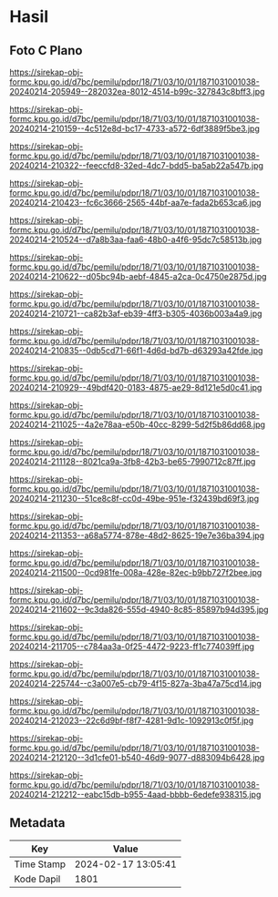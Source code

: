 # Hasil

## Foto C Plano

https://sirekap-obj-formc.kpu.go.id/d7bc/pemilu/pdpr/18/71/03/10/01/1871031001038-20240214-205949--282032ea-8012-4514-b99c-327843c8bff3.jpg

https://sirekap-obj-formc.kpu.go.id/d7bc/pemilu/pdpr/18/71/03/10/01/1871031001038-20240214-210159--4c512e8d-bc17-4733-a572-6df3889f5be3.jpg

https://sirekap-obj-formc.kpu.go.id/d7bc/pemilu/pdpr/18/71/03/10/01/1871031001038-20240214-210322--feeccfd8-32ed-4dc7-bdd5-ba5ab22a547b.jpg

https://sirekap-obj-formc.kpu.go.id/d7bc/pemilu/pdpr/18/71/03/10/01/1871031001038-20240214-210423--fc6c3666-2565-44bf-aa7e-fada2b653ca6.jpg

https://sirekap-obj-formc.kpu.go.id/d7bc/pemilu/pdpr/18/71/03/10/01/1871031001038-20240214-210524--d7a8b3aa-faa6-48b0-a4f6-95dc7c58513b.jpg

https://sirekap-obj-formc.kpu.go.id/d7bc/pemilu/pdpr/18/71/03/10/01/1871031001038-20240214-210622--d05bc94b-aebf-4845-a2ca-0c4750e2875d.jpg

https://sirekap-obj-formc.kpu.go.id/d7bc/pemilu/pdpr/18/71/03/10/01/1871031001038-20240214-210721--ca82b3af-eb39-4ff3-b305-4036b003a4a9.jpg

https://sirekap-obj-formc.kpu.go.id/d7bc/pemilu/pdpr/18/71/03/10/01/1871031001038-20240214-210835--0db5cd71-66f1-4d6d-bd7b-d63293a42fde.jpg

https://sirekap-obj-formc.kpu.go.id/d7bc/pemilu/pdpr/18/71/03/10/01/1871031001038-20240214-210929--49bdf420-0183-4875-ae29-8d121e5d0c41.jpg

https://sirekap-obj-formc.kpu.go.id/d7bc/pemilu/pdpr/18/71/03/10/01/1871031001038-20240214-211025--4a2e78aa-e50b-40cc-8299-5d2f5b86dd68.jpg

https://sirekap-obj-formc.kpu.go.id/d7bc/pemilu/pdpr/18/71/03/10/01/1871031001038-20240214-211128--8021ca9a-3fb8-42b3-be65-7990712c87ff.jpg

https://sirekap-obj-formc.kpu.go.id/d7bc/pemilu/pdpr/18/71/03/10/01/1871031001038-20240214-211230--51ce8c8f-cc0d-49be-951e-f32439bd69f3.jpg

https://sirekap-obj-formc.kpu.go.id/d7bc/pemilu/pdpr/18/71/03/10/01/1871031001038-20240214-211353--a68a5774-878e-48d2-8625-19e7e36ba394.jpg

https://sirekap-obj-formc.kpu.go.id/d7bc/pemilu/pdpr/18/71/03/10/01/1871031001038-20240214-211500--0cd981fe-008a-428e-82ec-b9bb727f2bee.jpg

https://sirekap-obj-formc.kpu.go.id/d7bc/pemilu/pdpr/18/71/03/10/01/1871031001038-20240214-211602--9c3da826-555d-4940-8c85-85897b94d395.jpg

https://sirekap-obj-formc.kpu.go.id/d7bc/pemilu/pdpr/18/71/03/10/01/1871031001038-20240214-211705--c784aa3a-0f25-4472-9223-ff1c774039ff.jpg

https://sirekap-obj-formc.kpu.go.id/d7bc/pemilu/pdpr/18/71/03/10/01/1871031001038-20240214-225744--c3a007e5-cb79-4f15-827a-3ba47a75cd14.jpg

https://sirekap-obj-formc.kpu.go.id/d7bc/pemilu/pdpr/18/71/03/10/01/1871031001038-20240214-212023--22c6d9bf-f8f7-4281-9d1c-1092913c0f5f.jpg

https://sirekap-obj-formc.kpu.go.id/d7bc/pemilu/pdpr/18/71/03/10/01/1871031001038-20240214-212120--3d1cfe01-b540-46d9-9077-d883094b6428.jpg

https://sirekap-obj-formc.kpu.go.id/d7bc/pemilu/pdpr/18/71/03/10/01/1871031001038-20240214-212212--eabc15db-b955-4aad-bbbb-6edefe938315.jpg


## Metadata

| Key        | Value               |
| ---------- | ------------------- |
| Time Stamp | 2024-02-17 13:05:41 |
| Kode Dapil | 1801                |



